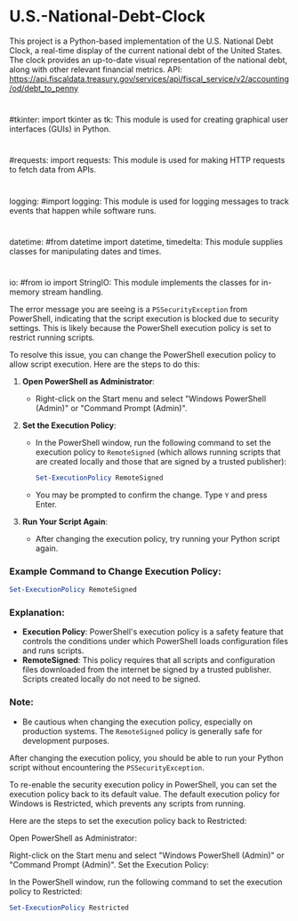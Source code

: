 # U.S.-National-Debt-Clock
This project is a Python-based implementation of the U.S. National Debt Clock, a real-time display of the current national debt of the United States. The clock provides an up-to-date visual representation of the national debt, along with other relevant financial metrics.
API: https://api.fiscaldata.treasury.gov/services/api/fiscal_service/v2/accounting/od/debt_to_penny

#
#tkinter:
import tkinter as tk: This module is used for creating graphical user interfaces (GUIs) in Python.
#
#requests:
import requests: This module is used for making HTTP requests to fetch data from APIs.
#
logging:
#import logging: This module is used for logging messages to track events that happen while software runs.
#
datetime:
#from datetime import datetime, timedelta: This module supplies classes for manipulating dates and times.
#
io:
#from io import StringIO: This module implements the classes for in-memory stream handling.

The error message you are seeing is a `PSSecurityException` from PowerShell, indicating that the script execution is blocked due to security settings. This is likely because the PowerShell execution policy is set to restrict running scripts.

To resolve this issue, you can change the PowerShell execution policy to allow script execution. Here are the steps to do this:

1. **Open PowerShell as Administrator**:
   - Right-click on the Start menu and select "Windows PowerShell (Admin)" or "Command Prompt (Admin)".

2. **Set the Execution Policy**:
   - In the PowerShell window, run the following command to set the execution policy to `RemoteSigned` (which allows running scripts that are created locally and those that are signed by a trusted publisher):

     ```powershell
     Set-ExecutionPolicy RemoteSigned
     ```

   - You may be prompted to confirm the change. Type `Y` and press Enter.

3. **Run Your Script Again**:
   - After changing the execution policy, try running your Python script again.

### Example Command to Change Execution Policy:
```powershell
Set-ExecutionPolicy RemoteSigned
```

### Explanation:
- **Execution Policy**: PowerShell's execution policy is a safety feature that controls the conditions under which PowerShell loads configuration files and runs scripts.
- **RemoteSigned**: This policy requires that all scripts and configuration files downloaded from the internet be signed by a trusted publisher. Scripts created locally do not need to be signed.

### Note:
- Be cautious when changing the execution policy, especially on production systems. The `RemoteSigned` policy is generally safe for development purposes.

After changing the execution policy, you should be able to run your Python script without encountering the `PSSecurityException`.

To re-enable the security execution policy in PowerShell, you can set the execution policy back to its default value. The default execution policy for Windows is Restricted, which prevents any scripts from running.

Here are the steps to set the execution policy back to Restricted:

Open PowerShell as Administrator:

Right-click on the Start menu and select "Windows PowerShell (Admin)" or "Command Prompt (Admin)".
Set the Execution Policy:

In the PowerShell window, run the following command to set the execution policy to Restricted:
```powershell
Set-ExecutionPolicy Restricted
```
